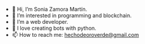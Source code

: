 - 👋 Hi, I’m Sonia Zamora Martín.
- 👀 I’m interested in programming and blockchain.
- 🌱 I’m a web developer.
- 🤖 I love creating bots with python.
- 📫 How to reach me: hechodeoroverde@gmail.com
